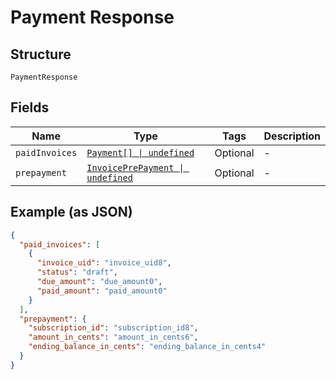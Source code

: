 
# Payment Response

## Structure

`PaymentResponse`

## Fields

| Name | Type | Tags | Description |
|  --- | --- | --- | --- |
| `paidInvoices` | [`Payment[] \| undefined`](../../doc/models/payment.md) | Optional | - |
| `prepayment` | [`InvoicePrePayment \| undefined`](../../doc/models/invoice-pre-payment.md) | Optional | - |

## Example (as JSON)

```json
{
  "paid_invoices": [
    {
      "invoice_uid": "invoice_uid8",
      "status": "draft",
      "due_amount": "due_amount0",
      "paid_amount": "paid_amount0"
    }
  ],
  "prepayment": {
    "subscription_id": "subscription_id8",
    "amount_in_cents": "amount_in_cents6",
    "ending_balance_in_cents": "ending_balance_in_cents4"
  }
}
```

